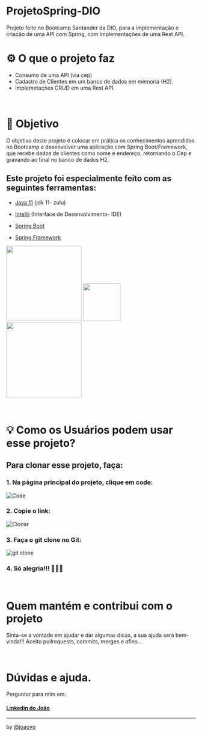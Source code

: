# ProjetoSpring-DIO

Projeto feito no Bootcamp Santander da DIO, para a implementação e criação de uma API com Spring, com implementações de uma Rest API.

# ⚙️ O que o projeto faz

- Consumo de uma API (via cep)
- Cadastro de Clientes em um banco de dados em mémoria (H2).
- Implemetações CRUD em uma Rest API.

<br>

# 🎯 Objetivo

O objetivo deste projeto é colocar em prática os conhecimentos aprendidos no Bootcamp e desenvolver uma aplicação com Spring Boot/Framework, que recebe dados de clientes como nome e endereço, retornando o Cep e gravando ao final no banco de dados H2.

## Este projeto foi especialmente feito com as seguintes ferramentas:

+ [Java 11](https://docs.oracle.com/en/java/javase/11/) (jdk 11- zulu)
                                    
+ [Intellij](https://www.jetbrains.com/pt-br/idea/) (Interface de Desenvolvimento- IDE)

+ [Spring Boot](https://spring.io/)

+ [Spring Framework](https://docs.spring.io/spring-framework/docs/current/reference/html/)

<img src="https://financesonline.com/uploads/2019/08/IntelliJ-Idea-logo1.png" width="200px">    <img src="https://www.codeproject.com/KB/java/Graphic_Context/300px-Java_logo_svg.png" width="100px">
<img src="https://images.g2crowd.com/uploads/product/image/social_landscape/social_landscape_9d63a0ed04b871d3dacc8647b7f0927d/spring-boot.png" width="200px">

<br>

# 💡 Como os Usuários podem usar esse projeto?

## Para clonar esse projeto, faça:  

### 1. **Na página principal do projeto, clique em code:**

![Code](https://user-images.githubusercontent.com/101160670/174395306-b1145b8b-f68e-4cb5-9842-f491224f6c40.PNG)


### 2.  **Copie o link:**

![Clonar](https://user-images.githubusercontent.com/101160670/174395320-7c6b66d2-8195-40d2-b857-8f5a94749213.PNG)



### 3.  **Faça o git clone no Git:**

![git clone](https://user-images.githubusercontent.com/101160670/174393044-ed51c1b3-05a2-4f26-890c-b869774b5420.PNG)

### 4. **Só alegria!!!** 👏👏👏

<br>

# Quem mantém e contribui com o projeto

Sinta-se a vontade em ajudar e dar algumas dicas, a sua ajuda será bem-vinda!!! Aceito pullrequests, commits, merges e afins...

<br>

# Dúvidas e ajuda.

Perguntar para mim em:

#### [Linkedin do João](https://www.linkedin.com/in/joaovitorqueiroz/)

<footer>

---

by [@joaovq](https://github.com/joaovq)



</footer>
